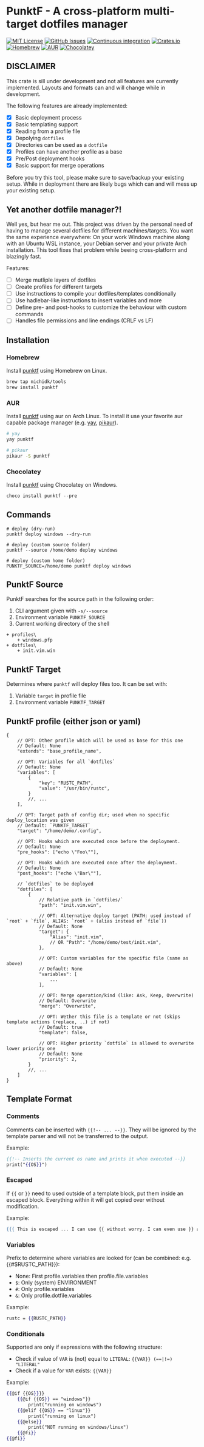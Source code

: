 # PunktF - A cross-platform multi-target dotfiles manager

[![MIT License](https://img.shields.io/github/license/Shemnei/punktf)](https://choosealicense.com/licenses/mit/) [![GitHub Issues](https://img.shields.io/github/issues/Shemnei/punktf)](https://github.com/Shemnei/punktf/issues?q=is%3Aissue+is%3Aopen+sort%3Aupdated-desc) [![Continuous integration](https://github.com/Shemnei/punktf/workflows/Continuous%20Integration/badge.svg)](https://github.com/Shemnei/punktf/actions) [![Crates.io](https://img.shields.io/crates/v/punktf)](https://crates.io/crates/punktf) [![Homebrew](https://img.shields.io/badge/dynamic/json.svg?url=https://raw.githubusercontent.com/michidk/homebrew-tools/main/Info/punktf.json&query=$.versions.stable&label=homebrew)](https://github.com/michidk/homebrew-tools/blob/main/Formula/punktf.rb) [![AUR](https://img.shields.io/aur/version/punktf)](https://aur.archlinux.org/packages/punktf) [![Chocolatey](https://img.shields.io/chocolatey/v/git?include_prereleases)](https://community.chocolatey.org/packages/punktf)

## DISCLAIMER

This crate is sill under development and not all features are currently implemented.
Layouts and formats can and will change while in development.

The following features are already implemented:

- [x] Basic deployment process
- [x] Basic templating support
- [x] Reading from a profile file
- [x] Depolying `dotfiles`
- [x] Directories can be used as a `dotfile`
- [x] Profiles can have another profile as a base
- [x] Pre/Post deployment hooks
- [x] Basic support for merge operations

Before you try this tool, please make sure to save/backup your existing setup.
While in deployment there are likely bugs which can and will mess up your
existing setup.

## Yet another dotfile manager?!

Well yes, but hear me out. This project was driven by the personal need of having to manage several dotfiles for different machines/targets. You want the same experience everywhere: On your work Windows machine along with an Ubuntu WSL instance, your Debian server and your private Arch installation. This tool fixes that problem while beeing cross-platform and blazingly fast.

Features:
- [ ] Merge mutliple layers of dotfiles
- [ ] Create profiles for different targets
- [ ] Use instructions to compile your dotfiles/templates conditionally
- [ ] Use hadlebar-like instructions to insert variables and more
- [ ] Define pre- and post-hooks to customize the behaviour with custom commands
- [ ] Handles file permissions and line endings (CRLF vs LF)

## Installation

### Homebrew
Install [punktf](https://github.com/michidk/homebrew-tools/blob/main/Formula/punktf.rb) using Homebrew on Linux.
```sh
brew tap michidk/tools
brew install punktf
```

### AUR
Install [punktf](https://aur.archlinux.org/packages/punktf) using aur on Arch Linux.
To install it use your favorite aur capable package manager (e.g. [yay](https://github.com/Jguer/yay), [pikaur](https://github.com/actionless/pikaur)).
```sh
# yay
yay punktf

# pikaur
pikaur -S punktf
```

### Chocolatey
Install [punktf](https://community.chocolatey.org/packages/punktf) using Chocolatey on Windows.
```powershell
choco install punktf --pre
```

## Commands

```shell
# deploy (dry-run)
punktf deploy windows --dry-run

# deploy (custom source folder)
punktf --source /home/demo deploy windows

# deploy (custom home folder)
PUNKTF_SOURCE=/home/demo punktf deploy windows
```

## PunktF Source

PunktF searches for the source path in the following order:

1) CLI argument given with `-s/--source`
2) Environment variable `PUNKTF_SOURCE`
3) Current working directory of the shell

```
+ profiles\
	+ windows.pfp
+ dotfiles\
	+ init.vim.win
```

## PunktF Target

Determines where `punktf` will deploy files too.
It can be set with:

1) Variable `target` in profile file
2) Environment variable `PUNKTF_TARGET`

## PunktF profile (either json or yaml)

```json5
{
	// OPT: Other profile which will be used as base for this one
	// Default: None
	"extends": "base_profile_name",

	// OPT: Variables for all `dotfiles`
	// Default: None
	"variables": [
		{
			"key": "RUSTC_PATH",
			"value": "/usr/bin/rustc",
		}
		//, ...
	],

	// OPT: Target path of config dir; used when no specific deploy_location was given
	// Default: `PUNKTF_TARGET`
	"target": "/home/demo/.config",

	// OPT: Hooks which are executed once before the deployment.
	// Default: None
	"pre_hooks": ["echo \"Foo\""],

	// OPT: Hooks which are executed once after the deployment.
	// Default: None
	"post_hooks": ["echo \"Bar\""],

	// `dotfiles` to be deployed
	"dotfiles": [
		{
			// Relative path in `dotfiles/`
			"path": "init.vim.win",

			// OPT: Alternative deploy target (PATH: used instead of `root` + `file`, ALIAS: `root` + (alias instead of `file`))
			// Default: None
			"target": {
				"Alias": "init.vim",
				// OR "Path": "/home/demo/test/init.vim",
			},

			// OPT: Custom variables for the specific file (same as above)
			// Default: None
			"variables": [
				...
			],

			// OPT: Merge operation/kind (like: Ask, Keep, Overwrite)
			// Default: Overwrite
			"merge": "Overwrite",

			// OPT: Wether this file is a template or not (skips template actions (replace, ..) if not)
			// Default: true
			"template": false,

			// OPT: Higher priority `dotfile` is allowed to overwrite lower priority one
			// Default: None
			"priority": 2,
		}
		//, ...
	]
}
```

## Template Format

### Comments

Comments can be inserted with `{{!-- ... --}}`. They will be ignored by the template
parser and will not be transferred to the output.

Example:

```handlebars
{{!-- Inserts the current os name and prints it when executed --}}
print("{{OS}}")
```

### Escaped

If `{{` or `}}` need to used outside of a template block, put them inside an
escaped block. Everything within it will get copied over without modification.

Example:

```handlebars
{{{ This is escaped ... I can use {{ without worry. I can even use }} and is still fine }}}
```

### Variables

Prefix to determine where variables are looked for (can be combined: e.g. {{#$RUSTC_PATH}}):

- None: First profile.variables then profile.file.variables
- `$`: Only (system) ENVIRONMENT
- `#`: Only profile.variables
- `&`: Only profile.dotfile.variables


Example:

```handlebars
rustc = {{RUSTC_PATH}}
```

### Conditionals

Supported are only if expressions with the following structure:

- Check if value of `VAR` is (not) equal to `LITERAL`: `{{VAR}} (==|!=) "LITERAL"`
- Check if a value for `VAR` exists: `{{VAR}}`


Example:

```handlebars
{{@if {{OS}}}}
	{{@if {{OS}} == "windows"}}
		print("running on windows")
	{{@elif {{OS}} == "linux"}}
		print("running on linux")
	{{@else}}
		print("NOT running on windows/linux")
	{{@fi}}
{{@fi}}
```
